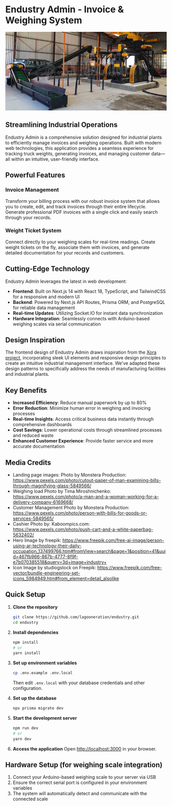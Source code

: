 # Endustry Admin - Invoice & Weighing System

![Endustry Admin Banner](public/banner.jpg)

## Streamlining Industrial Operations

Endustry Admin is a comprehensive solution designed for industrial plants to efficiently manage invoices and weighing operations. Built with modern web technologies, this application provides a seamless experience for tracking truck weights, generating invoices, and managing customer data—all within an intuitive, user-friendly interface.

## Powerful Features

### Invoice Management
Transform your billing process with our robust invoice system that allows you to create, edit, and track invoices through their entire lifecycle. Generate professional PDF invoices with a single click and easily search through your records.

### Weight Ticket System
Connect directly to your weighing scales for real-time readings. Create weight tickets on the fly, associate them with invoices, and generate detailed documentation for your records and customers.

## Cutting-Edge Technology

Endustry Admin leverages the latest in web development:

- **Frontend**: Built on Next.js 14 with React 18, TypeScript, and TailwindCSS for a responsive and modern UI
- **Backend**: Powered by Next.js API Routes, Prisma ORM, and PostgreSQL for reliable data management
- **Real-time Updates**: Utilizing Socket.IO for instant data synchronization
- **Hardware Integration**: Seamlessly connects with Arduino-based weighing scales via serial communication

## Design Inspiration

The frontend design of Endustry Admin draws inspiration from the [Xora project](https://github.com/adrianhajdin/xora/tree/main), incorporating sleek UI elements and responsive design principles to create an intuitive industrial management interface. We've adapted these design patterns to specifically address the needs of manufacturing facilities and industrial plants.

## Key Benefits

- **Increased Efficiency**: Reduce manual paperwork by up to 80%
- **Error Reduction**: Minimize human error in weighing and invoicing processes
- **Real-time Insights**: Access critical business data instantly through comprehensive dashboards
- **Cost Savings**: Lower operational costs through streamlined processes and reduced waste
- **Enhanced Customer Experience**: Provide faster service and more accurate documentation


## Media Credits

- Landing page images: Photo by Monstera Production: https://www.pexels.com/photo/cutout-paper-of-man-examining-bills-through-magnifying-glass-5849566/
- Weighing load Photo by Tima Miroshnichenko: https://www.pexels.com/photo/a-man-and-a-woman-working-for-a-delivery-company-6169668/
- Customer Management Photo by Monstera Production: https://www.pexels.com/photo/person-with-bills-for-goods-or-services-5849565/
- Cashier Photo by: Kaboompics.com: https://www.pexels.com/photo/push-cart-and-a-white-paperbag-5632402/
- Hero Image by freepik: https://www.freepik.com/free-ai-image/person-using-ar-technology-their-daily-occupation_137499766.htm#fromView=search&page=1&position=41&uuid=467fb966-867b-4777-8f9f-e7b070385518&query=3d+image+industry+
- Icon Image by studiogstock on Freepik: https://www.freepik.com/free-vector/bundle-engineering-set-icons_5984949.htm#from_element=detail_alsolike


## Quick Setup
1. **Clone the repository**
   ```bash
   git clone https://github.com/lagooneration/endustry.git
   cd endustry
   ```

2. **Install dependencies**
   ```bash
   npm install
   # or
   yarn install
   ```

3. **Set up environment variables**
   ```bash
   cp .env.example .env.local
   ```
   Then edit `.env.local` with your database credentials and other configuration.

4. **Set up the database**
   ```bash
   npx prisma migrate dev
   ```

5. **Start the development server**
   ```bash
   npm run dev
   # or
   yarn dev
   ```

6. **Access the application**
   Open [http://localhost:3000](http://localhost:3000) in your browser.

## Hardware Setup (for weighing scale integration)

1. Connect your Arduino-based weighing scale to your server via USB
2. Ensure the correct serial port is configured in your environment variables
3. The system will automatically detect and communicate with the connected scale
